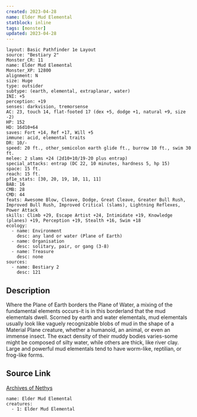 ```yaml
---
created: 2023-04-28
name: Elder Mud Elemental
statblock: inline
tags: [monster]
updated: 2023-04-28
---
```

```statblock
layout: Basic Pathfinder 1e Layout
source: "Bestiary 2"
Monster_CR: 11
name: Elder Mud Elemental
Monster_XP: 12800
alignment: N
size: Huge
type: outsider
subtype: (earth, elemental, extraplanar, water)
INI: +5
perception: +19
senses: darkvision, tremorsense
AC: 23, touch 14, flat-footed 17 (dex +5, dodge +1, natural +9, size -2)
HP: 152
HD: 16d10+64
saves: Fort +14, Ref +17, Will +5
immune: acid, elemental traits
DR: 10/-
speed: 20 ft., other_semicolon earth glide ft., burrow 10 ft., swim 30 ft.
melee: 2 slams +24 (2d10+10/19-20 plus entrap)
special_attacks: entrap (DC 22, 10 minutes, hardness 5, hp 15)
space: 15 ft.
reach: 15 ft.
pf1e_stats: [30, 20, 19, 10, 11, 11]
BAB: 16
CMB: 28
CMD: 44
feats: Awesome Blow, Cleave, Dodge, Great Cleave, Greater Bull Rush, Improved Bull Rush, Improved Critical (slams), Lightning Reflexes, Power Attack
skills: Climb +29, Escape Artist +24, Intimidate +19, Knowledge (planes) +19, Perception +19, Stealth +16, Swim +18
ecology:
  - name: Environment
    desc: any land or water (Plane of Earth)
  - name: Organisation
    desc: solitary, pair, or gang (3-8)
  - name: Treasure
    desc: none
sources:
  - name: Bestiary 2
    desc: 121
```
## Description
Where the Plane of Earth borders the Plane of Water, a mixing of the fundamental elements occurs-it is in this borderland that the mud elementals dwell. Scorned by earth and water elementals, mud elementals usually look like vaguely recognizable blobs of mud in the shape of a Material Plane creature, whether a humanoid, an animal, or even an immense insect. The exact density of their muddy bodies varies-some might be composed of silty water, while others are thick, like river clay. Large and powerful mud elementals tend to have worm-like, reptilian, or frog-like forms.
## Source Link
[Archives of Nethys](https://aonprd.com/MonsterDisplay.aspx?ItemName=Elder%20Mud%20Elemental)
```encounter-table
name: Elder Mud Elemental
creatures:
  - 1: Elder Mud Elemental
```
